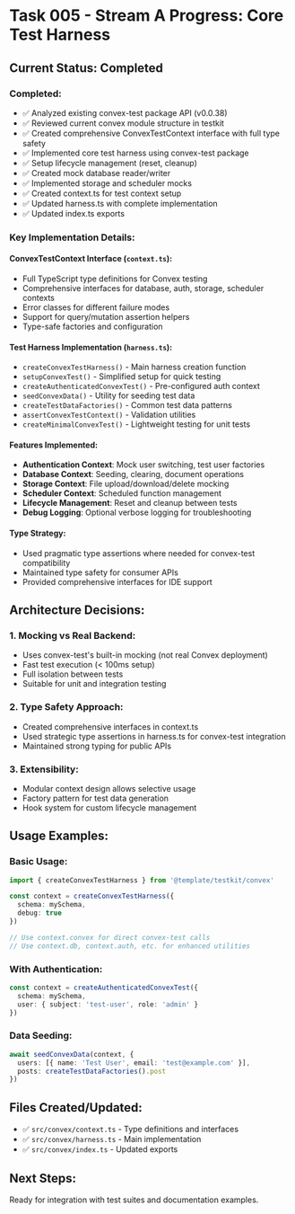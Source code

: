 # Task 005 - Stream A Progress: Core Test Harness

## Current Status: Completed

### Completed:
- ✅ Analyzed existing convex-test package API (v0.0.38)
- ✅ Reviewed current convex module structure in testkit
- ✅ Created comprehensive ConvexTestContext interface with full type safety
- ✅ Implemented core test harness using convex-test package
- ✅ Setup lifecycle management (reset, cleanup)
- ✅ Created mock database reader/writer
- ✅ Implemented storage and scheduler mocks
- ✅ Created context.ts for test context setup
- ✅ Updated harness.ts with complete implementation
- ✅ Updated index.ts exports

### Key Implementation Details:

#### ConvexTestContext Interface (`context.ts`):
- Full TypeScript type definitions for Convex testing
- Comprehensive interfaces for database, auth, storage, scheduler contexts
- Error classes for different failure modes
- Support for query/mutation assertion helpers
- Type-safe factories and configuration

#### Test Harness Implementation (`harness.ts`):
- `createConvexTestHarness()` - Main harness creation function
- `setupConvexTest()` - Simplified setup for quick testing
- `createAuthenticatedConvexTest()` - Pre-configured auth context
- `seedConvexData()` - Utility for seeding test data
- `createTestDataFactories()` - Common test data patterns
- `assertConvexTestContext()` - Validation utilities
- `createMinimalConvexTest()` - Lightweight testing for unit tests

#### Features Implemented:
- **Authentication Context**: Mock user switching, test user factories
- **Database Context**: Seeding, clearing, document operations
- **Storage Context**: File upload/download/delete mocking
- **Scheduler Context**: Scheduled function management
- **Lifecycle Management**: Reset and cleanup between tests
- **Debug Logging**: Optional verbose logging for troubleshooting

#### Type Strategy:
- Used pragmatic type assertions where needed for convex-test compatibility
- Maintained type safety for consumer APIs
- Provided comprehensive interfaces for IDE support

## Architecture Decisions:

### 1. Mocking vs Real Backend:
- Uses convex-test's built-in mocking (not real Convex deployment)
- Fast test execution (< 100ms setup)
- Full isolation between tests
- Suitable for unit and integration testing

### 2. Type Safety Approach:
- Created comprehensive interfaces in context.ts
- Used strategic type assertions in harness.ts for convex-test integration
- Maintained strong typing for public APIs

### 3. Extensibility:
- Modular context design allows selective usage
- Factory pattern for test data generation
- Hook system for custom lifecycle management

## Usage Examples:

### Basic Usage:
```typescript
import { createConvexTestHarness } from '@template/testkit/convex'

const context = createConvexTestHarness({
  schema: mySchema,
  debug: true
})

// Use context.convex for direct convex-test calls
// Use context.db, context.auth, etc. for enhanced utilities
```

### With Authentication:
```typescript
const context = createAuthenticatedConvexTest({
  schema: mySchema,
  user: { subject: 'test-user', role: 'admin' }
})
```

### Data Seeding:
```typescript
await seedConvexData(context, {
  users: [{ name: 'Test User', email: 'test@example.com' }],
  posts: createTestDataFactories().post
})
```

## Files Created/Updated:
- ✅ `src/convex/context.ts` - Type definitions and interfaces
- ✅ `src/convex/harness.ts` - Main implementation
- ✅ `src/convex/index.ts` - Updated exports

## Next Steps:
Ready for integration with test suites and documentation examples.